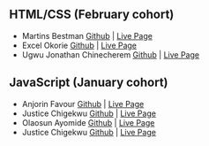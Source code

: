 ## HTML/CSS (February cohort)

* Martins Bestman [Github](https://github.com/Olanrewajumutiat52230) | [Live Page](https://Olanrewajumutiat52230.github.io/)
* Excel Okorie [Github](https://github.com/Excel-developer) | [Live Page](https://excel-developer.github.io/my-portfolio/)
* Ugwu Jonathan Chinecherem [Github](https://github.com/jonathan-chinecherem) | [Live Page](https://jonathan-chinecherem.github.io/my-portfolio/)

## JavaScript (January cohort)

* Anjorin Favour [Github](https://github.com/anjorin001)  | [Live Page](https://anjorin001.github.io/TODO-LIST)
* Justice Chigekwu [Github](https://github.com/cj63s)  | [Live Page](https://cj63s.github.io/quiz/)
* Olaosun Ayomide [Github](https://github.com/akoko3) | [Live Page](https://github.com/akoko3/travel-guide.git)
* Justice Chigekwu [Github](https://github.com/cj63s)  | [Live Page](https://auzytricks.github.io/coolcalculator/)
  

